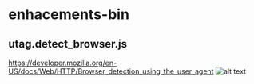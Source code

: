 # enhacements-bin

## utag.detect_browser.js
https://developer.mozilla.org/en-US/docs/Web/HTTP/Browser_detection_using_the_user_agent
![alt text](https://github.com/MauricioAndrades/enhancements-bin/blob/master/media-src/utag.ut.detect_browser.png)

